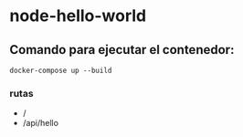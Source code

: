 # node-hello-world

## Comando para ejecutar el contenedor:

```
docker-compose up --build
```

### rutas

- /
- /api/hello
